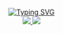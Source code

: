 <p align="center">
<a href="https://github.com/SujanSuryaKonda">
    <img src="https://readme-typing-svg.demolab.com?font=Georgia&size=18&duration=2000&pause=100&multiline=true&width=500&height=80&lines=Sujan+Surya+Konda;Computer+and+Electrical+Engineer+%7C+B.Tech+Student+%7C;AI+%7C+ML+%7C+DL" alt="Typing SVG" />
</a>
<br/>
<a href="https://www.linkedin.com/in/sujan-surya-4863921bb">
    <img src="https://img.shields.io/badge/-Linkedin-blue?style=flat-square&logo=linkedin">
</a>
<a href="mailto:sujanreddykonda@gmail.com">
    <img src="https://img.shields.io/badge/-Email-red?style=flat-square&logo=gmail&logoColor=white">
</a>
